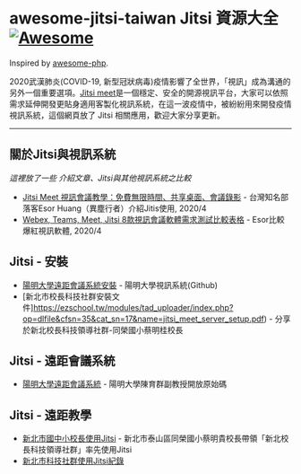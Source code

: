 # awesome-jitsi-taiwan Jitsi 資源大全 [![Awesome](https://cdn.rawgit.com/sindresorhus/awesome/d7305f38d29fed78fa85652e3a63e154dd8e8829/media/badge.svg)](https://github.com/sindresorhus/awesome)

Inspired by [awesome-php](https://github.com/ziadoz/awesome-php).

2020武漢肺炎(COVID-19, 新型冠狀病毒)疫情影響了全世界，「視訊」成為溝通的另外一個重要選項。[Jitsi meet](https://jitsi.org/jitsi-meet/)是一個穩定、安全的開源視訊平台，大家可以依照需求延伸開發更貼身適用客製化視訊系統，在這一波疫情中，被紛紛用來開發疫情視訊系統，這個網頁放了 Jitsi 相關應用，歡迎大家分享更新。

---
## 關於Jitsi與視訊系統

*這裡放了一些 介紹文章、Jitsi與其他視訊系統之比較*

* [Jitsi Meet 視訊會議教學：免費無限時間、共享桌面、會議錄影](https://www.playpcesor.com/2020/04/jitsi-meet.html) - 台灣知名部落客Esor Huang（異塵行者）介紹Jitis使用, 2020/4
* [Webex, Teams, Meet, Jitsi 8款視訊會議軟體需求測試比較表格](https://www.playpcesor.com/2020/04/webex-teams-meet-jitsi-8.html) - Esor比較爆紅視訊軟體, 2020/4

## Jitsi - 安裝 

* [陽明大學遠距會議系統安裝](https://github.com/Yuchunchen/BuildYourOwnConferenceSystem) - 陽明大學視訊系統(Github)
* [新北市校長科技社群安裝文件]https://ezschool.tw/modules/tad_uploader/index.php?op=dlfile&cfsn=35&cat_sn=17&name=jitsi_meet_server_setup.pdf) - 分享於新北校長科技領導社群-同榮國小蔡明桂校長


## Jitsi - 遠距會議系統

* [陽明大學遠距會議系統](https://web.ym.edu.tw/files/14-1133-43466,r1-1.php) - 陽明大學陳育群副教授開放原始碼


## Jitsi - 遠距教學 

* [新北市國中小校長使用Jitsi](https://udn.com/news/story/7323/4498815) - 新北市泰山區同榮國小蔡明貴校長帶領「新北校長科技領導社群」率先使用Jitsi
* [新北市科技社群使用Jitsi紀錄](https://ntpcgo.tw/)




